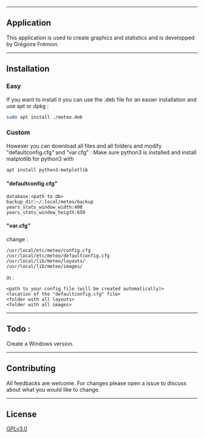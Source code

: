 ***
## Application
This application is used to create graphics and statistics and is developped by Grégoire Frémion.
***
## Installation
### Easy
If you want to install it you can use the .deb file for an easier installation and use apt or dpkg :
```bash
sudo apt install ./meteo.deb
```
### Custom
However you can download all files and all folders and modify "defaultconfig.cfg" and "var.cfg" :
Make sure python3 is installed and install matplotlib for python3 with 
```bash
apt install python3-matplotlib
```
#### "defaultconfig.cfg"
```
database:<path to db>
backup_dir:~/.local/meteo/backup
years_stats_window_width:400
years_stats_window_heigth:650
```
#### "var.cfg"
change :
```
/usr/local/etc/meteo/config.cfg
/usr/local/etc/meteo/defaultconfig.cfg
/usr/local/lib/meteo/layouts/
/usr/local/lib/meteo/images/
```
in :
```
<path to your config file (will be created automatically)>
<location of the "defaultconfig.cfg" file>
<folder with all layouts>
<folder with all images>
```
***
## Todo :
Create a Windows version.
***
## Contributing
All feedbacks are welcome. For changes please open a issue to discuss about what you would like to change.
***
## License
[GPLv3.0](https://www.gnu.org/licenses/gpl-3.0.fr.html)
